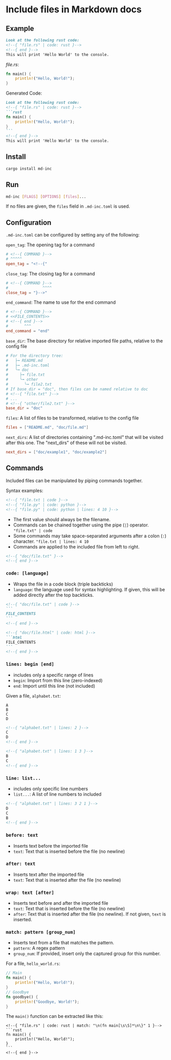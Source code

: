 Include files in Markdown docs
=========================

## Example

<!--{{ markdown-example.md | code: markdown }}-->
```markdown
Look at the following rust code:
<!--{ "file.rs" | code: rust }-->
<!--{ end }-->
This will print 'Hello World' to the console.
```
<!--{{ end }}-->


*file.rs*:
<!--{{ file.rs | code: rust }}-->
```rust
fn main() {
    println!("Hello, World!");
}
```
<!--{{ end }}-->


Generated Code:
<!--{{ markdown-example-filled.md | code: markdown | wrap: "`" }}-->
````markdown
Look at the following rust code:
<!--{ "file.rs" | code: rust }-->
```rust
fn main() {
    println!("Hello, World!");
}
```
<!--{ end }-->
This will print 'Hello World' to the console.
````
<!--{{ end }}-->


## Install
```bash
cargo install md-inc
```

## Run
```bash
md-inc [FLAGS] [OPTIONS] [files]...
```

If no files are given, the `files` field in `.md-inc.toml` is used.

## Configuration

`.md-inc.toml` can be configured by setting any of the following:

`open_tag`: The opening tag for a command 
```toml
# <!--{ COMMAND }-->
# ^^^^^
open_tag = "<!--{" 
```

`close_tag`: The closing tag for a command 
```toml
# <!--{ COMMAND }-->
#               ^^^^
close_tag = "}-->"
```

`end_command`: The name to use for the end command
```toml
# <!--{ COMMAND }-->
# <<FILE_CONTENTS>>
# <!--{ end }-->
#       ^^^
end_command = "end"
```

`base_dir`: The base directory for relative imported file paths, relative to the config file
```toml
# For the directory tree:
#   ├╼ README.md
#   ├╼ .md-inc.toml
#   ╰╼ doc
#     ├╼ file.txt
#     ╰╼ other
#       ╰╼ file2.txt
# If base_dir = "doc", then files can be named relative to doc
# <!--{ "file.txt" }-->
# ...
# <!--{ "other/file2.txt" }-->
base_dir = "doc"
```
`files`: A list of files to be transformed, relative to the config file
```toml
files = ["README.md", "doc/file.md"]
```
`next_dirs`: 
A list of directories containing ".md-inc.toml" that will be visited after this one. 
The "next_dirs" of these will not be visited.
```toml
next_dirs = ["doc/example1", "doc/example2"]
```

## Commands
Included files can be manipulated by piping commands together.

Syntax examples:
```markdown
<!--{ "file.txt | code }-->
<!--{ "file.py" | code: python }-->
<!--{ "file.py" | code: python | lines: 4 10 }-->
```

* The first value should always be the filename.
* Commands can be chained together using the pipe (`|`) operator.
    `"file.txt" | code`
* Some commands may take space-separated arguments after a colon (`:`) character.
    `"file.txt | lines: 4 10`
* Commands are applied to the included file from left to right.

```markdown
<!--{ "doc/file.txt" }-->
<!--{ end }-->
```



### `code: [language]`
* Wraps the file in a code block (triple backticks)
* `language`: the language used for syntax highlighting. 
If given, this will be added directly after the top backticks.

````markdown
<!--{ "doc/file.txt" | code }-->
```
FILE_CONTENTS
```
<!--{ end }-->
````
````markdown
<!--{ "doc/file.html" | code: html }-->
```html
FILE_CONTENTS
```
<!--{ end }-->
````

### `lines: begin [end]`
* includes only a specific range of lines
* `begin`: Import from this line (zero-indexed)
* `end`: Import until this line (not included)

Given a file, `alphabet.txt`: 
```
A
B
C
D
```

````markdown
<!--{ "alphabet.txt" | lines: 2 }-->
C
D
<!--{ end }-->
````
````markdown
<!--{ "alphabet.txt" | lines: 1 3 }-->
B
C
<!--{ end }-->
````


### `line: list...`
* includes only specific line numbers
* `list...`: A list of line numbers to included

````markdown
<!--{ "alphabet.txt" | lines: 3 2 1 }-->
D
C
B
<!--{ end }-->
````


### `before: text`
* Inserts text before the imported file
* `text`: Text that is inserted before the file (no newline)

### `after: text`
* Inserts text after the imported file
* `text`: Text that is inserted after the file (no newline)

### `wrap: text [after]`
* Inserts text before and after the imported file
* `text`: Text that is inserted before the file (no newline)
* `after`: Text that is inserted after the file (no newline). 
    If not given, `text` is inserted.


### `match: pattern [group_num]`
* Inserts text from a file that matches the pattern.
* `pattern`: A regex pattern
* `group_num`: If provided, insert only the captured group for this number.

For a file, `hello_world.rs`:
```rust
// Main
fn main() {
    println!("Hello, World!");
}
// Goodbye
fn goodbye() {
    println!("Goodbye, World!");
}
```

The `main()` function can be extracted like this:
````
<!--{ "file.rs" | code: rust | match: "\n(fn main[\s\S]*\n\}" 1 }-->
```rust
fn main() {
    println!("Hello, World!");
}
```
<!--{ end }-->
````